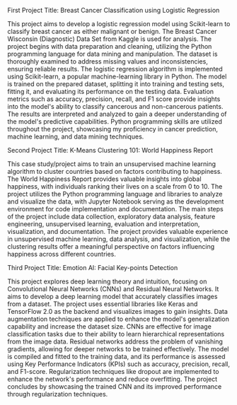 First Project Title: Breast Cancer Classification using Logistic Regression

This project aims to develop a logistic regression model using Scikit-learn to classify breast cancer as either malignant or benign. The Breast Cancer Wisconsin (Diagnostic) Data Set from Kaggle is used for analysis. The project begins with data preparation and cleaning, utilizing the Python programming language for data mining and manipulation. The dataset is thoroughly examined to address missing values and inconsistencies, ensuring reliable results. The logistic regression algorithm is implemented using Scikit-learn, a popular machine-learning library in Python. The model is trained on the prepared dataset, splitting it into training and testing sets, fitting it, and evaluating its performance on the testing data. Evaluation metrics such as accuracy, precision, recall, and F1 score provide insights into the model's ability to classify cancerous and non-cancerous patients. The results are interpreted and analyzed to gain a deeper understanding of the model's predictive capabilities. Python programming skills are utilized throughout the project, showcasing my proficiency in cancer prediction, machine learning, and data mining techniques.

Second Project Title: K-Means Clustering 101: World Happiness Report

This case study/project aims to train an unsupervised machine learning algorithm to cluster countries based on factors contributing to happiness. The World Happiness Report provides valuable insights into global happiness, with individuals ranking their lives on a scale from 0 to 10. The project utilizes the Python programming language and libraries to analyze and visualize the data, with Jupyter Notebook serving as the development environment for code implementation and documentation. The main steps of the project include data collection, exploratory data analysis, feature engineering, unsupervised learning, evaluation and interpretation, visualization, and documentation. The project provides valuable experience in unsupervised machine learning, data analysis, and visualization, while the clustering results offer a meaningful perspective on factors influencing happiness across different countries. 

Third Project Title: Emotion AI: Facial Key-points Detection

This project explores deep learning theory and intuition, focusing on Convolutional Neural Networks (CNNs) and Residual Neural Networks. It aims to develop a deep learning model that accurately classifies images from a dataset. The project uses essential libraries like Keras and TensorFlow 2.0 as the backend and visualizes images to gain insights. Data augmentation techniques are applied to enhance the model's generalization capability and increase the dataset size. CNNs are effective for image classification tasks due to their ability to learn hierarchical representations from the image data. Residual networks address the problem of vanishing gradients, allowing for deeper networks to be trained effectively. The model is compiled and fitted to the training data, and its performance is assessed using Key Performance Indicators (KPIs) such as accuracy, precision, recall, and F1-score. Regularization techniques like dropout are implemented to enhance the network's performance and reduce overfitting. The project concludes by showcasing the trained CNN and its improved performance through regularization techniques.

